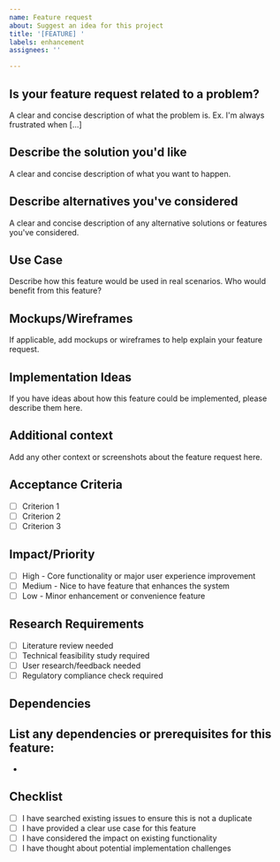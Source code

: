 ```yaml
---
name: Feature request
about: Suggest an idea for this project
title: '[FEATURE] '
labels: enhancement
assignees: ''

---
```


## Is your feature request related to a problem?
A clear and concise description of what the problem is. Ex. I'm always frustrated when [...]

## Describe the solution you'd like
A clear and concise description of what you want to happen.

## Describe alternatives you've considered
A clear and concise description of any alternative solutions or features you've considered.

## Use Case
Describe how this feature would be used in real scenarios. Who would benefit from this feature?

## Mockups/Wireframes
If applicable, add mockups or wireframes to help explain your feature request.

## Implementation Ideas
If you have ideas about how this feature could be implemented, please describe them here.

## Additional context
Add any other context or screenshots about the feature request here.

## Acceptance Criteria
- [ ] Criterion 1
- [ ] Criterion 2
- [ ] Criterion 3

## Impact/Priority
- [ ] High - Core functionality or major user experience improvement
- [ ] Medium - Nice to have feature that enhances the system
- [ ] Low - Minor enhancement or convenience feature

## Research Requirements
- [ ] Literature review needed
- [ ] Technical feasibility study required
- [ ] User research/feedback needed
- [ ] Regulatory compliance check required

## Dependencies
List any dependencies or prerequisites for this feature:
- 
- 

## Checklist
- [ ] I have searched existing issues to ensure this is not a duplicate
- [ ] I have provided a clear use case for this feature
- [ ] I have considered the impact on existing functionality
- [ ] I have thought about potential implementation challenges